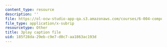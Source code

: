 ```yaml
---
content_type: resource
description: ''
file: https://ol-ocw-studio-app-qa.s3.amazonaws.com/courses/6-004-computation-structures-spring-2017/185f28da29ebc9e7d0c7aa1863ac193d_Ykep0YaxgYw.srt
file_type: application/x-subrip
resourcetype: Other
title: 3play caption file
uid: 185f28da-29eb-c9e7-d0c7-aa1863ac193d
---
```

